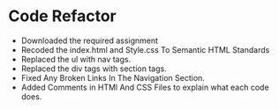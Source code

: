 # Code Refactor
- Downloaded the required assignment
- Recoded the index.html and Style.css To Semantic HTML Standards
- Replaced the ul with nav tags.
- Replaced the div tags with section tags.
- Fixed Any Broken Links In The Navigation Section.
- Added Comments in HTMl And CSS Files to explain what each code does.
